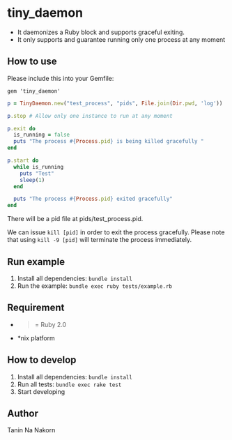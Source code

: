 tiny_daemon
================

* It daemonizes a Ruby block and supports graceful exiting.
* It only supports and guarantee running only one process at any moment


How to use
--------------

Please include this into your Gemfile:

```
gem 'tiny_daemon'
```

```ruby
p = TinyDaemon.new("test_process", "pids", File.join(Dir.pwd, 'log'))

p.stop # Allow only one instance to run at any moment

p.exit do
  is_running = false
  puts "The process #{Process.pid} is being killed gracefully "
end

p.start do
  while is_running
    puts "Test"
    sleep(1)
  end

  puts "The process #{Process.pid} exited gracefully"
end
```

There will be a pid file at pids/test_process.pid.

We can issue `kill [pid]` in order to exit the process gracefully. Please note that using `kill -9 [pid]` will terminate the process immediately.


Run example
--------------

1. Install all dependencies: `bundle install`
2. Run the example: `bundle exec ruby tests/example.rb`


Requirement
--------------

* >= Ruby 2.0
* *nix platform


How to develop
--------------

1. Install all dependencies: `bundle install`
2. Run all tests: `bundle exec rake test`
3. Start developing


Author
--------------

Tanin Na Nakorn

